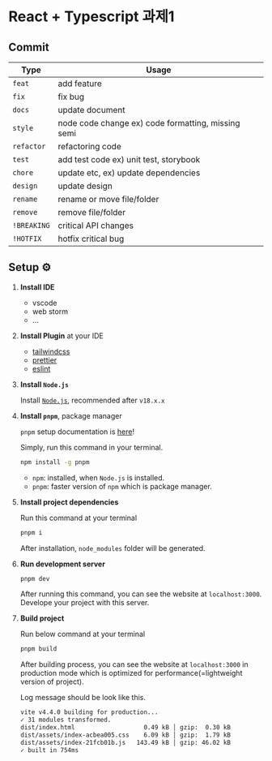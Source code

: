 # React + Typescript 과제1

## Commit

| **Type**    | **Usage**                                          |
| ----------- | -------------------------------------------------- |
| `feat`      | add feature                                        |
| `fix`       | fix bug                                            |
| `docs`      | update document                                    |
| `style`     | node code change ex) code formatting, missing semi |
| `refactor`  | refactoring code                                   |
| `test`      | add test code ex) unit test, storybook             |
| `chore`     | update etc, ex) update dependencies                |
| `design`    | update design                                      |
| `rename`    | rename or move file/folder                         |
| `remove`    | remove file/folder                                 |
| `!BREAKING` | critical API changes                               |
| `!HOTFIX`   | hotfix critical bug                                |

## Setup ⚙️

1.  **Install IDE**
    -   vscode
    -   web storm
    -   ...
2.  **Install Plugin** at your IDE
    -   [tailwindcss](https://marketplace.visualstudio.com/items?itemName=bradlc.vscode-tailwindcss)
    -   [prettier](https://marketplace.visualstudio.com/items?itemName=esbenp.prettier-vscode)
    -   [eslint](https://marketplace.visualstudio.com/items?itemName=dbaeumer.vscode-eslint)
3.  **Install `Node.js`**

    Install [`Node.js`](https://nodejs.org/ko), recommended after `v18.x.x`

4.  **Install `pnpm`**, package manager

    `pnpm` setup documentation is [here](https://pnpm.io/installation)!

    Simply, run this command in your terminal.

    ```bash
    npm install -g pnpm
    ```

    -   `npm`: installed, when `Node.js` is installed.
    -   `pnpm`: faster version of `npm` which is package manager.

5.  **Install project dependencies**

    Run this command at your terminal

    ```bash
    pnpm i
    ```

    After installation, `node_modules` folder will be generated.

6.  **Run development server**

    ```bash
    pnpm dev
    ```

    After running this command, you can see the website at `localhost:3000`. Develope your project with this server.

7.  **Build project**

    Run below command at your terminal

    ```bash
    pnpm build
    ```

    After building process, you can see the website at `localhost:3000` in production mode which is optimized for performance(=lightweight version of project).

    Log message should be look like this.

    ```bash
    vite v4.4.0 building for production...
    ✓ 31 modules transformed.
    dist/index.html                   0.49 kB │ gzip:  0.30 kB
    dist/assets/index-acbea005.css    6.09 kB │ gzip:  1.79 kB
    dist/assets/index-21fcb01b.js   143.49 kB │ gzip: 46.02 kB
    ✓ built in 754ms
    ```
